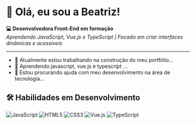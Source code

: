 # 👋 Olá, eu sou a Beatriz!  

**💻 Desenvolvedora Front-End em formação**  
*Aprendendo JavaScript, Vue.js e TypeScript | Focado em criar interfaces dinâmicas e acessíveis*  

---

- 🔭 Atualmente estou trabalhando na construção do meu portfólio...
- 🌱  Aprendendo javascript, vue.js e typescript ...
- 🤔 Estou procurando ajuda com meu desenvolvimento na área de tecnologia...


## 🛠 Habilidades em Desenvolvimento

![JavaScript](https://img.shields.io/badge/JavaScript-F7DF1E?style=for-the-badge&logo=javascript&logoColor=black)
![HTML5](https://img.shields.io/badge/HTML5-E34F26?style=for-the-badge&logo=html5&logoColor=white)
![CSS3](https://img.shields.io/badge/CSS3-1572B6?style=for-the-badge&logo=css3&logoColor=white)
![Vue.js](https://img.shields.io/badge/Vue.js-4FC08D?style=for-the-badge&logo=vuedotjs&logoColor=white)
![TypeScript](https://img.shields.io/badge/TypeScript-007ACC?style=for-the-badge&logo=typescript&logoColor=white)

<!--
## 📚 Meus Projetos de Estudo

Confira meus repositórios de estudo:
- [JavaScript Básico](link-para-repositorio)
- [Vue.js Introdução](link-para-repositorio)
- [TypeScript Fundamentos](link-para-repositorio)
-->


